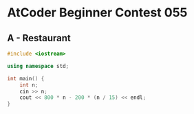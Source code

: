 # AtCoder Beginner Contest 055
## A - Restaurant
```cpp
#include <iostream>

using namespace std;

int main() {
    int n;
    cin >> n;
    cout << 800 * n - 200 * (n / 15) << endl;
}
```
